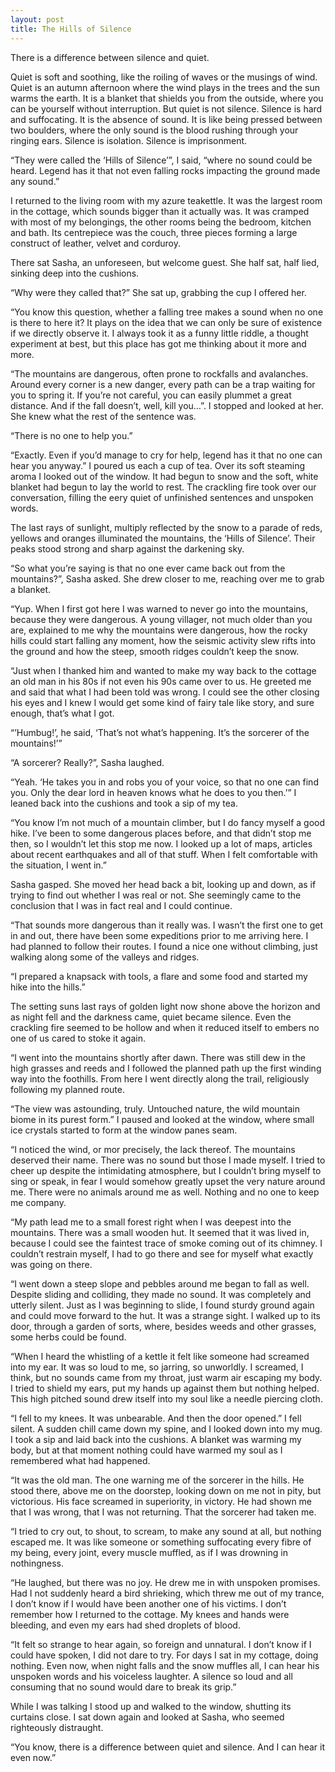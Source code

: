 ```yaml
---
layout: post
title: The Hills of Silence
---
```


There is a difference between silence and quiet. 

Quiet is soft and soothing, like the roiling of waves or the musings of wind. Quiet is an autumn afternoon where the wind plays in the trees and the sun warms the earth. It is a blanket that shields you from the outside, where you can be yourself without interruption. But quiet is not silence. Silence is hard and suffocating. It is the absence of sound. It is like being pressed between two boulders, where the only sound is the blood rushing through your ringing ears. Silence is isolation. Silence is imprisonment.

“They were called the ‘Hills of Silence’”, I said, “where no sound could be heard. Legend has it that not even falling rocks impacting the ground made any sound.”

I returned to the living room with my azure teakettle. It was the largest room in the cottage, which sounds bigger than it actually was. It was cramped with most of my belongings, the other rooms being the bedroom, kitchen and bath. Its centrepiece was the couch, three pieces forming a large construct of leather, velvet and corduroy. 

There sat Sasha, an unforeseen, but welcome guest. She half sat, half lied, sinking deep into the cushions.

“Why were they called that?” She sat up, grabbing the cup I offered her.

“You know this question, whether a falling tree makes a sound when no one is there to here it? It plays on the idea that we can only be sure of existence if we directly observe it. I always took it as a funny little riddle, a thought experiment at best, but this place has got me thinking about it more and more.

“The mountains are dangerous, often prone to rockfalls and avalanches. Around every corner is a new danger, every path can be a trap waiting for you to spring it. If you’re not careful, you can easily plummet a great distance. And if the fall doesn’t, well, kill you…”. I stopped and looked at her. She knew what the rest of the sentence was.

“There is no one to help you.”

“Exactly. Even if you’d manage to cry for help, legend has it that no one can hear you anyway.” I poured us each a cup of tea. Over its soft steaming aroma I looked out of the window. It had begun to snow and the soft, white blanket had begun to lay the world to rest. The crackling fire took over our conversation, filling the eery quiet of unfinished sentences and unspoken words.

The last rays of sunlight, multiply reflected by the snow to a parade of reds, yellows and oranges illuminated the mountains, the ‘Hills of Silence’. Their peaks stood strong and sharp against the darkening sky.

“So what you’re saying is that no one ever came back out from the mountains?”, Sasha asked. She drew closer to me, reaching over me to grab a blanket.

“Yup. When I first got here I was warned to never go into the mountains, because they were dangerous. A young villager, not much older than you are, explained to me why the mountains were dangerous, how the rocky hills could start falling any moment, how the seismic activity slew rifts into the ground and how the steep, smooth ridges couldn’t keep the snow. 

“Just when I thanked him and wanted to make my way back to the cottage an old man in his 80s if not even his 90s came over to us. He greeted me and said that what I had been told was wrong. I could see the other closing his eyes and I knew I would get some kind of fairy tale like story, and sure enough, that’s what I got.

“’Humbug!’, he said, ‘That’s not what’s happening. It’s the sorcerer of the mountains!’”

“A sorcerer? Really?”, Sasha laughed.

“Yeah. ‘He takes you in and robs you of your voice, so that no one can find you. Only the dear lord in heaven knows what he does to you then.’” I leaned back into the cushions and took a sip of my tea.

“You know I’m not much of a mountain climber, but I do fancy myself a good hike. I’ve been to some dangerous places before, and that didn’t stop me then, so I wouldn’t let this stop me now. I looked up a lot of maps, articles about recent earthquakes and all of that stuff. When I felt comfortable with the situation, I went in.”

Sasha gasped. She moved her head back a bit, looking up and down, as if trying to find out whether I was real or not. She seemingly came to the conclusion that I was in fact real and I could continue.

“That sounds more dangerous than it really was. I wasn’t the first one to get in and out, there have been some expeditions prior to me arriving here. I had planned to follow their routes. I found a nice one without climbing, just walking along some of the valleys and ridges.

“I prepared a knapsack with tools, a flare and some food and started my hike into the hills.”

The setting suns last rays of golden light now shone above the horizon and as night fell and the darkness came, quiet became silence. Even the crackling fire seemed to be hollow and when it reduced itself to embers no one of us cared to stoke it again.

“I went into the mountains shortly after dawn. There was still dew in the high grasses and reeds and I followed the planned path up the first winding way into the foothills. From here I went directly along the trail, religiously following my planned route.

“The view was astounding, truly. Untouched nature, the wild mountain biome in its purest form.” I paused and looked at the window, where small ice crystals started to form at the window panes seam.

“I noticed the wind, or mor precisely, the lack thereof. The mountains deserved their name. There was no sound but those I made myself. I tried to cheer up despite the intimidating atmosphere, but I couldn’t bring myself to sing or speak, in fear I would somehow greatly upset the very nature around me. There were no animals around me as well. Nothing and no one to keep me company. 

“My path lead me to a small forest right when I was deepest into the mountains. There was a small wooden hut. It seemed that it was lived in, because I could see the faintest trace of smoke coming out of its chimney. I couldn’t restrain myself, I had to go there and see for myself what exactly was going on there.

“I went down a steep slope and pebbles around me began to fall as well. Despite sliding and colliding, they made no sound. It was completely and utterly silent. Just as I was beginning to slide, I found sturdy ground again and could move forward to the hut. It was a strange sight. I walked up to its door, through a garden of sorts, where, besides weeds and other grasses, some herbs could be found. 

“When I heard the whistling of a kettle it felt like someone had screamed into my ear. It was so loud to me, so jarring, so unworldly. I screamed, I think, but no sounds came from my throat, just warm air escaping my body. I tried to shield my ears, put my hands up against them but nothing helped. This high pitched sound drew itself into my soul like a needle piercing cloth.

“I fell to my knees. It was unbearable. And then the door opened.” I fell silent. A sudden chill came down my spine, and I looked down into my mug. I took a sip and laid back into the cushions. A blanket was warming my body, but at that moment nothing could have warmed my soul as I remembered what had happened.

“It was the old man. The one warning me of the sorcerer in the hills. He stood there, above me on the doorstep, looking down on me not in pity, but victorious. His face screamed in superiority, in victory. He had shown me that I was wrong, that I was not returning. That the sorcerer had taken me.

“I tried to cry out, to shout, to scream, to make any sound at all, but nothing escaped me. It was like someone or something suffocating every fibre of my being, every joint, every muscle muffled, as if I was drowning in nothingness.

“He laughed, but there was no joy. He drew me in with unspoken promises. Had I not suddenly heard a bird shrieking, which threw me out of my trance, I don’t know if I would have been another one of his victims. I don’t remember how I returned to the  cottage. My knees and hands were bleeding, and even my ears had shed droplets of blood.

“It felt so strange to hear again, so foreign and unnatural. I don’t know if I could have spoken, I did not dare to try. For days I sat in my cottage, doing nothing. Even now, when night falls and the snow muffles all, I can hear his unspoken words and his voiceless laughter. A silence so loud and all consuming that no sound would dare to break its grip.”

While I was talking I stood up and walked to the window, shutting its curtains close. I sat down again and looked at Sasha, who seemed righteously distraught.

“You know, there is a difference between quiet and silence. And I can hear it even now.”
